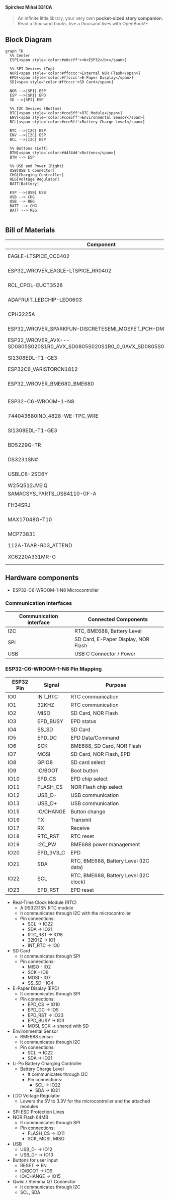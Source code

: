 #### Spirchez Mihai 331CA
> An infinite little library, your very own **pocket-sized story companion**.  Read a thousand books, live a thousand lives with OpenBook!~
## Block Diagram
```mermaid
graph TD
  %% Center
  ESP[<span style='color:#e0ccff'><b>ESP32</b></span>]

  %% SPI Devices (Top)
  NOR[<span style='color:#ffcccc'>External NOR Flash</span>]
  EPD[<span style='color:#ffcccc'>E-Paper Display</span>]
  SD[<span style='color:#ffcccc'>SD Card</span>]

  NOR -->|SPI| ESP
  ESP -->|SPI| EPD
  SD -->|SPI| ESP

  %% I2C Devices (Bottom)
  RTC[<span style='color:#cce5ff'>RTC Module</span>]
  ENV[<span style='color:#cce5ff'>Environmental Sensor</span>]
  BCL[<span style='color:#cce5ff'>Battery Charge Level</span>]

  RTC -->|I2C| ESP
  ENV -->|I2C| ESP
  BCL -->|I2C| ESP

  %% Buttons (Left)
  BTN[<span style='color:#d4f4dd'>Buttons</span>]
  BTN --> ESP

  %% USB and Power (Right)
  USB[USB C Connector]
  CHG[Charging Controller]
  REG[Voltage Regulator]
  BATT[Battery]

  ESP -->|USB| USB
  USB --> CHG
  USB --> REG
  BATT --> CHG
  BATT --> REG


```
## Bill of Materials
|Component|Description|Purchase|Datasheet|
|---------|-----------|--------|---------|
|EAGLE-LTSPICE_CC0402 | Capacitor | https://eu.mouser.com/ProductDetail/KEMET/C0402C475K8PACTU?qs=ulEaXIWI0c9ebKRT3r3htg%3D%3D | https://eu.mouser.com/datasheet/2/447/KEM_C1006_X5R_SMD-3316465.pdf
|ESP32_WROVER_EAGLE-LTSPICE_RR0402 | Resistor | https://eu.mouser.com/ProductDetail/Vishay-Beyschlag/MCS04020D9101BE000?qs=sGAEpiMZZMvdGkrng054twKDKoBh%252BscnK%2FuqkNk9X%252BqO%2Fz5%2F0u93Ow%3D%3D  | https://www.vishay.com/docs/28700/mcx0x0xpre.pdf
|RCL_CPOL-EUCT3528 | Capacitor | https://eu.mouser.com/ProductDetail/Nichicon/LGN2W101MELA25?qs=Fe64Qgzkstf1zMszMsgRoA%3D%3D | https://eu.mouser.com/datasheet/2/293/e_lgn-3082370.pdf
|ADAFRUIT_LEDCHIP-LED0603 | LED | https://eu.mouser.com/ProductDetail/ams-OSRAM/KG-EELP41.22-PHRH-35-A8J8-20-R18?qs=ZcfC38r4Posajg8ZvCDQkg%3D%3D | https://eu.mouser.com/datasheet/2/588/KG_EELP41_22_EN-3572852.pdf
|CPH3225A | Capacitor | https://eu.mouser.com/ProductDetail/Seiko-Semiconductors/CPH3225A?qs=3etwrb1wR%252BhUOph6lAO7eg%3D%3D | https://eu.mouser.com/datasheet/2/360/Seiko_Instruments_MicroBattery_E_20230330_2024Jan_-3561061.pdf
|ESP32_WROVER_SPARKFUN-DISCRETESEMI_MOSFET_PCH-DMG2305UX-7 | Transistor | https://eu.mouser.com/ProductDetail/Diodes-Incorporated/DMG2305UX-7?qs=L1DZKBg7t5F%2FNBHrjfxC%252Bg%3D%3D | https://www.diodes.com/assets/Datasheets/DMG2305UX.pdf
|ESP32_WROVER_AVX---SD0805S020S1R0_AVX_SD0805S020S1R0_0_0AVX_SD0805S020S1R0_0_0 | Diode | https://eu.mouser.com/ProductDetail/ROHM-Semiconductor/SCS310AMC7G?qs=iLKYxzqNS75xiccEgNnX2g%3D%3D | https://fscdn.rohm.com/en/products/databook/datasheet/discrete/sic/sbd/scs310am-e.pdf
|SI1308EDL-T1-GE3 | Transistor | https://eu.mouser.com/ProductDetail/Vishay-Semiconductors/SI1308EDL-T1-GE3?qs=bX1%252BNvsK%2FBramh9tgpOaEw%3D%3D | https://www.vishay.com/docs/63399/si1308edl.pdf
|ESP32C6_VARISTORCN1812 | Varistor | https://eu.mouser.com/ProductDetail/Schurter/PFMF.050.2?qs=1auRipcfynCums5v1iucSA%3D%3D | https://eu.mouser.com/datasheet/2/358/typ_PFMF-1275918.pdf
|ESP32_WROVER_BME680_BME680 | Integrated Environmental Unit | https://eu.mouser.com/ProductDetail/M5Stack/U001-C?qs=e8oIoAS2J1R2mB7ZY1%252BSZg%3D%3D | https://docs.m5stack.com/en/unit/envIII
|ESP32-C6-WROOM-1-N8 | MicroController | https://eu.mouser.com/ProductDetail/Espressif-Systems/ESP32-C6?qs=Imq1NPwxi75noDtUpuVuWw%3D%3D | https://eu.mouser.com/datasheet/2/891/esp32_c6_datasheet_en-3304070.pdf
| 744043680IND_4828-WE-TPC_WRE | Inductor | https://eu.mouser.com/ProductDetail/Wurth-Elektronik/744043680?qs=PGXP4M47uW6VkZq%252BkzjrHA%3D%3D | https://www.we-online.com/components/products/datasheet/744043680.pdf
|SI1308EDL-T1-GE3 | Transistor | https://eu.mouser.com/ProductDetail/Vishay-Semiconductors/SI1308EDL-T1-GE3?qs=bX1%252BNvsK%2FBramh9tgpOaEw%3D%3D | https://www.vishay.com/docs/63399/si1308edl.pdf
| BD5229G-TR | Voltage Detector | https://eu.mouser.com/ProductDetail/ROHM-Semiconductor/BD5229G-TR?qs=sGAEpiMZZMutXGli8Ay4kAMqIQqqdOUlDFcDfPDPIK4%3D | https://fscdn.rohm.com/en/products/databook/datasheet/ic/power/voltage_detector/bd52xxg-e.pdf
|DS3231SN# | RTC Module | https://eu.mouser.com/ProductDetail/Analog-Devices-Maxim-Integrated/DS3231SN?qs=1eQvB6Dk1vhUlr8%2FOrV0Fw%3D%3D | https://eu.mouser.com/datasheet/2/609/DS3231-3421123.pdf
|USBLC6-2SC6Y | ESD Protection | https://eu.mouser.com/ProductDetail/STMicroelectronics/USBLC6-2SC6Y?qs=gNDSiZmRJS%2FOgDexvXkdow%3D%3D | https://eu.mouser.com/datasheet/2/389/usblc6_2sc6y-1852505.pdf
|W25Q512JVEIQ | Flash Memory | https://eu.mouser.com/ProductDetail/Winbond/W25Q512JVEIQ?qs=l7cgNqFNU1jw6svr3at6tA%3D%3D | https://eu.mouser.com/datasheet/2/949/Winbond_W25Q512JV_Datasheet-3240039.pdf
|SAMACSYS_PARTS_USB4110-GF-A | USB Connector | https://eu.mouser.com/ProductDetail/GCT/USB4110-GF-A?qs=KUoIvG%2F9IlYiZvIXQjyJeA%3D%3D | https://eu.mouser.com/datasheet/2/837/GCT_USB4110_Product_Drawing___20k_cycles-3455479.pdf
|FH34SRJ | E-Paper Display Header | https://eu.mouser.com/ProductDetail/Hirose-Connector/FH34SRJ-7S-0.5SH50?qs=vcbW%252B4%252BSTIqHa4IamMh36g%3D%3D | https://eu.mouser.com/datasheet/2/185/FH34SRJ_7S_0_5SH_50__CL0580_1200_0_50_2DDrawing_00-1615127.pdf
|MAX17048G+T10 | Battery Management | https://eu.mouser.com/ProductDetail/Analog-Devices-Maxim-Integrated/MAX17048G%2bT10?qs=D7PJwyCwLAoGnnn8jEPRBQ%3D%3D | https://eu.mouser.com/datasheet/2/609/MAX17048_MAX17049-3469099.pdf
|MCP73831 | Battery Controller | https://eu.mouser.com/ProductDetail/Microchip-Technology/MCP73831T-2ATI-MC?qs=yUQqVecv4qs9k7ug0bEXiw%3D%3D | https://eu.mouser.com/datasheet/2/268/MCP73831_Family_Data_Sheet_DS20001984H-3441711.pdf
|112A-TAAR-R03_ATTEND | SD Card Mount | https://store.comet.srl.ro/Catalogue/Product/43497/ | https://store.comet.srl.ro/Catalogue/Product/43497/
|XC6220A331MR-G | LDO Voltage Regulator | https://eu.mouser.com/ProductDetail/Torex-Semiconductor/XC6220A331MR-G?qs=AsjdqWjXhJ8ZSWznL1J0gg%3D%3D | https://eu.mouser.com/datasheet/2/760/xc6220-3371556.pdf

## Hardware components
- ESP32-C6-WROOM-1-N8 Microcontroller

### Communication interfaces

| Communication interface | Connected Components |
|--------------|----------------------|
| I2C        | RTC, BME688, Battery Level     |
| SPI        | SD Card, E-Paper Display, NOR Flash     |
| USB        | USB C Connector / Power     |

### ESP32-C6-WROOM-1-N8 Pin Mapping

| ESP32 Pin | Signal | Purpose |
|--------------|----------------------|---------|
| IO0        | INT_RTC     | RTC communication |
| IO1        | 32KHZ     | RTC communication |
| IO2        | MISO     | SD Card, NOR Flash |
| IO3        | EPD_BUSY     | EPD status |
| IO4        | SS_SD | SD Card |
| IO5        | EPD_DC | EPD Data/Command |
| IO6        | SCK  | BME688, SD Card, NOR Flash |
| IO7        | MOSI   | SD Card, NOR Flash, EPD |
| IO8        | GPIO8 | SD card select |
| IO9        | IO/BOOT   | Boot button |
| IO10       | EPD_CS   | EPD chip select|
| IO11       | FLASH_CS    | NOR Flash chip select |
| IO12       | USB_D-| USB communication |
| IO13       | USB_D+        | USB communication |
| IO15       | IO/CHANGE   | Button change |
| IO16       | TX   | Transmit |
| IO17       | RX   | Receive |
| IO18       | RTC_RST   | RTC reset |
| IO19       | I2C_PW   | BME688 power management |
| IO20       | EPD_3V3_C   | EPD |
| IO21       | SDA   | RTC, BME688, Battery Level (I2C data) |
| IO22       | SCL   | RTC, BME688, Battery Level (I2C clock) |
| IO23       | EPD_RST   | EPD reset |

- Real-Time Clock Module (RTC)
  - A DS3231SN RTC module
  - It communicates through I2C with the microcontroller
  - Pin connections:
      - SCL -> IO22
      - SDA -> IO21
      - RTC_RST -> IO18
      - 32KHZ -> IO1
      - INT_RTC -> IO0
- SD Card
  - It communicates through SPI
  - Pin connections:
    - MISO - IO2
    - SCK - IO6
    - MOSI - IO7
    - SS_SD - IO4
- E-Paper Display (EPD)
  - It communicates through SPI
  - Pin connections:
    - EPD_CS -> IO10
    - EPD_DC -> IO5
    - EPD_RST -> IO23
    - EPD_BUSY -> IO3
    - MOSI, SCK -> shared with SD
- Environmental Sensor
  - BME688 sensor
  - It communicates through I2C
  - Pin connections:
      - SCL -> IO22
      - SDA -> IO21
- Li-Po Battery Charging Controller
  - Battery Charge Level
    - It communicates through I2C
    - Pin connections:
        - SCL -> IO22
        - SDA -> IO21
- LDO Voltage Regulator
  - Lowers the 5V to 3.3V for the microcontroller and the attached modules
- SPI ESD Protection Lines
- NOR Flash 64MB
  - It communicates through SPI
  - Pin connections:
    - FLASH_CS -> IO11
    - SCK, MOSI, MISO
- USB
  - USB_D- -> IO12
  - USB_D+ -> IO13
- Buttons for user input
  - RESET -> EN
  - IO/BOOT -> IO9
  - IO/CHANGE -> IO15
- Qwiic / Stemma QT Connector
  - It communicates through I2C
  - SCL, SDA
